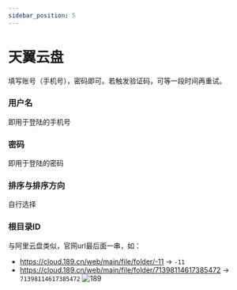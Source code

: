 ```yaml
---
sidebar_position: 5
---
```


# 天翼云盘
填写账号（手机号），密码即可。若触发验证码，可等一段时间再重试。
### 用户名
即用于登陆的手机号
### 密码
即用于登陆的密码
### 排序与排序方向
自行选择
### 根目录ID
与阿里云盘类似，官网url最后面一串，如：
- https://cloud.189.cn/web/main/file/folder/-11 -> `-11`
- https://cloud.189.cn/web/main/file/folder/71398114617385472 -> `71398114617385472`
![189](https://store.heytapimage.com/cdo-portal/feedback/202111/24/1c9594811caad761c038a41c91364964.png)